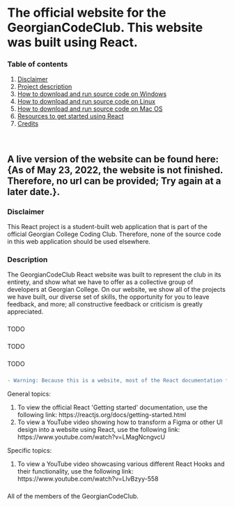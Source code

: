 # The official website for the GeorgianCodeClub. This website was built using React.

### Table of contents
1. [Disclaimer](#disclaimer)<br/>
2. [Project description](#description)<br/>
3. [How to download and run source code on Windows](#windows_download)<br/>
4. [How to download and run source code on Linux](#linux_download)<br/>
5. [How to download and run source code on Mac OS](#macos_download)<br/>
6. [Resources to get started using React](#resources)<br/>
7. [Credits](#credits)<br/>
<br/>

## A live version of the website can be found here: {As of May 23, 2022, the website is not finished. Therefore, no url can be provided; Try again at a later date.}.

### <a name="disclaimer" title="A disclaimer for the GeorgianCodeClub official website">Disclaimer</a>
This React project is a student-built web application that is part of the official Georgian College Coding Club. Therefore, none of the source code in this web application should be used elsewhere. 

### <a name="description" title="A description summarizing the GeorgianCodeClub official website">Description</a> 
The GeorgianCodeClub React website was built to represent the club in its entirety, and show what we have to offer as a collective group of developers at Georgian College. On
our website, we show all of the projects we have built, our diverse set of skills, the opportunity for you to leave feedback, and more; all constructive feedback or criticism is greatly appreciated.

### <a name="windows_download" title="How to download and run our website project on your local Windows machine"></a>
TODO

### <a name="linux_download" title="How to download and run our website project on your local Linux machine"></a>
TODO

### <a name="macos_download" title="How to download and run our website project on your local Macos machine"></a>
TODO

### <a name="resources" title="Website links and other articles on how to get started using React"></a>
```diff
- Warning: Because this is a website, most of the React documentation focuses on that: building a website using React; Therefore, most of the resources below do not go into depth about React's functionality. 
```
General topics:
<ol>
    <li>To view the official React 'Getting started' documentation, use the following link: https://reactjs.org/docs/getting-started.html</li>
    <li>To view a YouTube video showing how to transform a Figma or other UI design into a website using React, use the following link: https://www.youtube.com/watch?v=LMagNcngvcU</li>
</ol>

Specific topics:
<ol>
    <li>To view a YouTube video showcasing various different React Hooks and their functionality, use the following link: https://www.youtube.com/watch?v=LlvBzyy-558</li>
</ol>

### <a name="credits" title="Sentence which gives credits to all the contributers to the GeorgianCodeClub website">
All of the members of the GeorgianCodeClub. 

